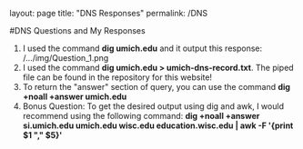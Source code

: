 layout: page
title: "DNS Responses"
permalink: /DNS

#DNS Questions and My Responses

1. I used the command **dig umich.edu** and it output this response: /.../img/Question_1.png
2. I used the command **dig umich.edu > umich-dns-record.txt**. The piped file can be found in the repository for this website!
3. To return the "answer" section of query, you can use the command **dig  +noall +answer umich.edu**
4. Bonus Question: To get the desired output using dig and awk, I would recommend using the following command: **dig +noall +answer si.umich.edu umich.edu wisc.edu education.wisc.edu | awk -F '{print $1 "," $5}'**
